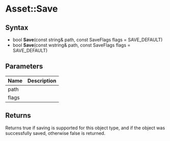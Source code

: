 # Asset::Save #

## Syntax ##
- bool **Save**(const string& path, const SaveFlags flags = SAVE_DEFAULT)
- bool **Save**(const wstring& path, const SaveFlags flags = SAVE_DEFAULT)

## Parameters ##
|Name|Description|
|-|-|
|path||
|flags||

## Returns ##
Returns true if saving is supported for this object type, and if the object was successfully saved, otherwise false is returned.
